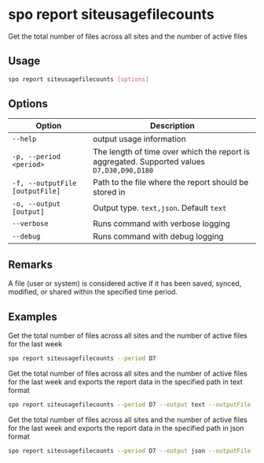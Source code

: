 # spo report siteusagefilecounts

Get the total number of files across all sites and the number of active files

## Usage

```sh
spo report siteusagefilecounts [options]
```

## Options

Option|Description
------|-----------
`--help`|output usage information
`-p, --period <period>`|The length of time over which the report is aggregated. Supported values `D7,D30,D90,D180`
`-f, --outputFile [outputFile]`|Path to the file where the report should be stored in
`-o, --output [output]`|Output type. `text,json`. Default `text`
`--verbose`|Runs command with verbose logging
`--debug`|Runs command with debug logging

## Remarks

A file (user or system) is considered active if it has been saved, synced, modified, or shared within the specified time period.

## Examples

Get the total number of files across all sites and the number of active files for the last week

```sh
spo report siteusagefilecounts --period D7
```

Get the total number of files across all sites and the number of active files for the last week and exports the report data in the specified path in text format

```sh
spo report siteusagefilecounts --period D7 --output text --outputFile 'report.txt'
```

Get the total number of files across all sites and the number of active files for the last week and exports the report data in the specified path in json format

```sh
spo report siteusagefilecounts --period D7 --output json --outputFile 'report.json'
```
